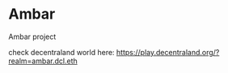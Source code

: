 # Ambar
Ambar project

check decentraland world here: https://play.decentraland.org/?realm=ambar.dcl.eth
